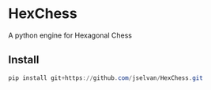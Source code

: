# HexChess
A python engine for Hexagonal Chess

## Install
```powershell
pip install git+https://github.com/jselvan/HexChess.git
```
